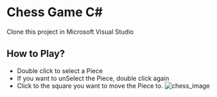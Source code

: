 # Chess Game C#
Clone this project in Microsoft Visual Studio

## How to Play?
- Double click to select a Piece
- If you want to unSelect the Piece, double click again
- Click to the square you want to move the Piece to.
![chess_image](https://user-images.githubusercontent.com/92455101/198545077-c548c0f9-9ffc-49c5-af27-d6abb9831831.png)
